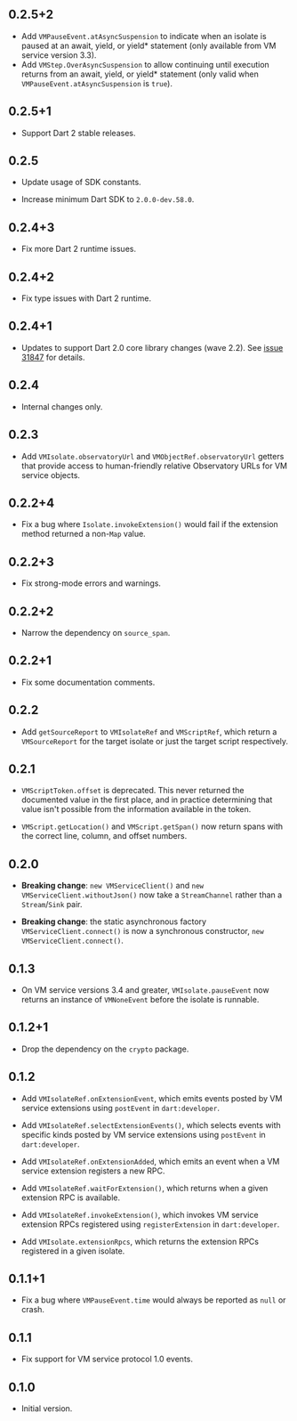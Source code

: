 ## 0.2.5+2

* Add `VMPauseEvent.atAsyncSuspension` to indicate when an isolate is paused at an
  await, yield, or yield* statement (only available from VM service version 3.3).
* Add `VMStep.OverAsyncSuspension` to allow continuing until execution returns from
  an await, yield, or yield* statement (only valid when
  `VMPauseEvent.atAsyncSuspension` is `true`).

## 0.2.5+1

* Support Dart 2 stable releases.

## 0.2.5

* Update usage of SDK constants.

* Increase minimum Dart SDK to `2.0.0-dev.58.0`.

## 0.2.4+3

* Fix more Dart 2 runtime issues.

## 0.2.4+2

* Fix type issues with Dart 2 runtime.

## 0.2.4+1

* Updates to support Dart 2.0 core library changes (wave
  2.2). See [issue 31847][sdk#31847] for details.
  
  [sdk#31847]: https://github.com/dart-lang/sdk/issues/31847

## 0.2.4

* Internal changes only.

## 0.2.3

* Add `VMIsolate.observatoryUrl` and `VMObjectRef.observatoryUrl` getters that
  provide access to human-friendly relative Observatory URLs for VM service objects.

## 0.2.2+4

* Fix a bug where `Isolate.invokeExtension()` would fail if the extension method
  returned a non-`Map` value.

## 0.2.2+3

* Fix strong-mode errors and warnings.

## 0.2.2+2

* Narrow the dependency on `source_span`.

## 0.2.2+1

* Fix some documentation comments.

## 0.2.2

* Add `getSourceReport` to `VMIsolateRef` and `VMScriptRef`, which return a 
  `VMSourceReport` for the target isolate or just the target script 
  respectively.

## 0.2.1

* `VMScriptToken.offset` is deprecated. This never returned the documented value
  in the first place, and in practice determining that value isn't possible from
  the information available in the token.

* `VMScript.getLocation()` and `VMScript.getSpan()` now return spans with the
  correct line, column, and offset numbers.

## 0.2.0

* **Breaking change**: `new VMServiceClient()` and `new
  VMServiceClient.withoutJson()` now take a `StreamChannel` rather than a
  `Stream`/`Sink` pair.

* **Breaking change**: the static asynchronous factory
  `VMServiceClient.connect()` is now a synchronous constructor, `new
  VMServiceClient.connect()`.

## 0.1.3

* On VM service versions 3.4 and greater, `VMIsolate.pauseEvent` now returns an
  instance of `VMNoneEvent` before the isolate is runnable.

## 0.1.2+1

* Drop the dependency on the `crypto` package.

## 0.1.2

* Add `VMIsolateRef.onExtensionEvent`, which emits events posted by VM service
  extensions using `postEvent` in `dart:developer`.

* Add `VMIsolateRef.selectExtensionEvents()`, which selects events with specific
  kinds posted by VM service extensions using `postEvent` in `dart:developer`.

* Add `VMIsolateRef.onExtensionAdded`, which emits an event when a VM service
  extension registers a new RPC.

* Add `VMIsolateRef.waitForExtension()`, which returns when a given extension
  RPC is available.

* Add `VMIsolateRef.invokeExtension()`, which invokes VM service extension RPCs
  registered using `registerExtension` in `dart:developer`.

* Add `VMIsolate.extensionRpcs`, which returns the extension RPCs registered in
  a given isolate.

## 0.1.1+1

* Fix a bug where `VMPauseEvent.time` would always be reported as `null` or
  crash.

## 0.1.1

* Fix support for VM service protocol 1.0 events.

## 0.1.0

* Initial version.
